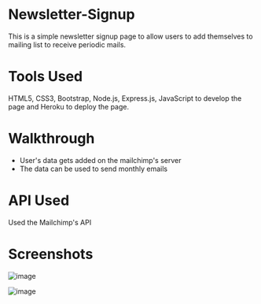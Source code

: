 # Newsletter-Signup

This is a simple newsletter signup page to allow users to add themselves to mailing list to receive periodic mails.

# Tools Used
HTML5, CSS3, Bootstrap, Node.js, Express.js, JavaScript to develop the page and Heroku to deploy the page.

# Walkthrough 
- User's data gets added on the mailchimp's server
- The data can be used to send monthly emails

# API Used
Used the Mailchimp's API

# Screenshots
![image](https://user-images.githubusercontent.com/73755529/192001606-fb94e4d6-c809-4e59-b1e0-2af58c43cee8.png)


![image](https://user-images.githubusercontent.com/73755529/192002189-917b1f60-7c9f-431e-a33c-be79c5359184.png)
